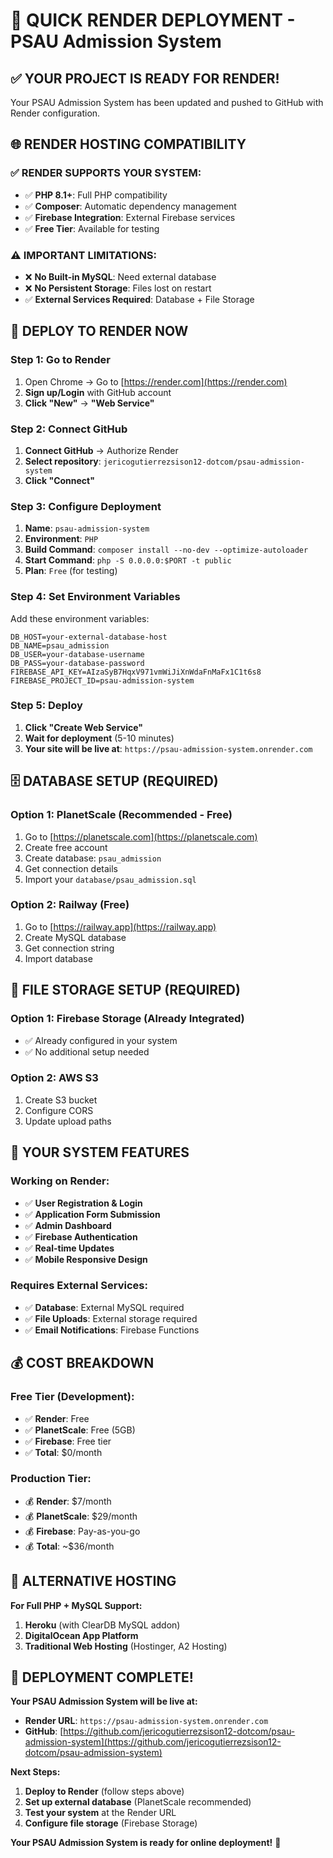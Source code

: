 # 🚀 QUICK RENDER DEPLOYMENT - PSAU Admission System

## ✅ **YOUR PROJECT IS READY FOR RENDER!**

Your PSAU Admission System has been updated and pushed to GitHub with Render configuration.

## 🌐 **RENDER HOSTING COMPATIBILITY**

### ✅ **RENDER SUPPORTS YOUR SYSTEM:**
- ✅ **PHP 8.1+**: Full PHP compatibility
- ✅ **Composer**: Automatic dependency management
- ✅ **Firebase Integration**: External Firebase services
- ✅ **Free Tier**: Available for testing

### ⚠️ **IMPORTANT LIMITATIONS:**
- ❌ **No Built-in MySQL**: Need external database
- ❌ **No Persistent Storage**: Files lost on restart
- ✅ **External Services Required**: Database + File Storage

## 🚀 **DEPLOY TO RENDER NOW**

### **Step 1: Go to Render**
1. Open Chrome → Go to [https://render.com](https://render.com)
2. **Sign up/Login** with GitHub account
3. **Click "New"** → **"Web Service"**

### **Step 2: Connect GitHub**
1. **Connect GitHub** → Authorize Render
2. **Select repository**: `jericogutierrezsison12-dotcom/psau-admission-system`
3. **Click "Connect"**

### **Step 3: Configure Deployment**
1. **Name**: `psau-admission-system`
2. **Environment**: `PHP`
3. **Build Command**: `composer install --no-dev --optimize-autoloader`
4. **Start Command**: `php -S 0.0.0.0:$PORT -t public`
5. **Plan**: `Free` (for testing)

### **Step 4: Set Environment Variables**
Add these environment variables:
```
DB_HOST=your-external-database-host
DB_NAME=psau_admission
DB_USER=your-database-username
DB_PASS=your-database-password
FIREBASE_API_KEY=AIzaSyB7HqxV971vmWiJiXnWdaFnMaFx1C1t6s8
FIREBASE_PROJECT_ID=psau-admission-system
```

### **Step 5: Deploy**
1. **Click "Create Web Service"**
2. **Wait for deployment** (5-10 minutes)
3. **Your site will be live at**: `https://psau-admission-system.onrender.com`

## 🗄️ **DATABASE SETUP (REQUIRED)**

### **Option 1: PlanetScale (Recommended - Free)**
1. Go to [https://planetscale.com](https://planetscale.com)
2. Create free account
3. Create database: `psau_admission`
4. Get connection details
5. Import your `database/psau_admission.sql`

### **Option 2: Railway (Free)**
1. Go to [https://railway.app](https://railway.app)
2. Create MySQL database
3. Get connection string
4. Import database

## 📁 **FILE STORAGE SETUP (REQUIRED)**

### **Option 1: Firebase Storage (Already Integrated)**
- ✅ Already configured in your system
- ✅ No additional setup needed

### **Option 2: AWS S3**
1. Create S3 bucket
2. Configure CORS
3. Update upload paths

## 🎯 **YOUR SYSTEM FEATURES**

### **Working on Render:**
- ✅ **User Registration & Login**
- ✅ **Application Form Submission**
- ✅ **Admin Dashboard**
- ✅ **Firebase Authentication**
- ✅ **Real-time Updates**
- ✅ **Mobile Responsive Design**

### **Requires External Services:**
- ✅ **Database**: External MySQL required
- ✅ **File Uploads**: External storage required
- ✅ **Email Notifications**: Firebase Functions

## 💰 **COST BREAKDOWN**

### **Free Tier (Development):**
- ✅ **Render**: Free
- ✅ **PlanetScale**: Free (5GB)
- ✅ **Firebase**: Free tier
- ✅ **Total**: $0/month

### **Production Tier:**
- 💰 **Render**: $7/month
- 💰 **PlanetScale**: $29/month
- 💰 **Firebase**: Pay-as-you-go
- 💰 **Total**: ~$36/month

## 🔧 **ALTERNATIVE HOSTING**

**For Full PHP + MySQL Support:**
1. **Heroku** (with ClearDB MySQL addon)
2. **DigitalOcean App Platform**
3. **Traditional Web Hosting** (Hostinger, A2 Hosting)

## 🎉 **DEPLOYMENT COMPLETE!**

**Your PSAU Admission System will be live at:**
- **Render URL**: `https://psau-admission-system.onrender.com`
- **GitHub**: [https://github.com/jericogutierrezsison12-dotcom/psau-admission-system](https://github.com/jericogutierrezsison12-dotcom/psau-admission-system)

**Next Steps:**
1. **Deploy to Render** (follow steps above)
2. **Set up external database** (PlanetScale recommended)
3. **Test your system** at the Render URL
4. **Configure file storage** (Firebase Storage)

**Your PSAU Admission System is ready for online deployment!** 🚀
